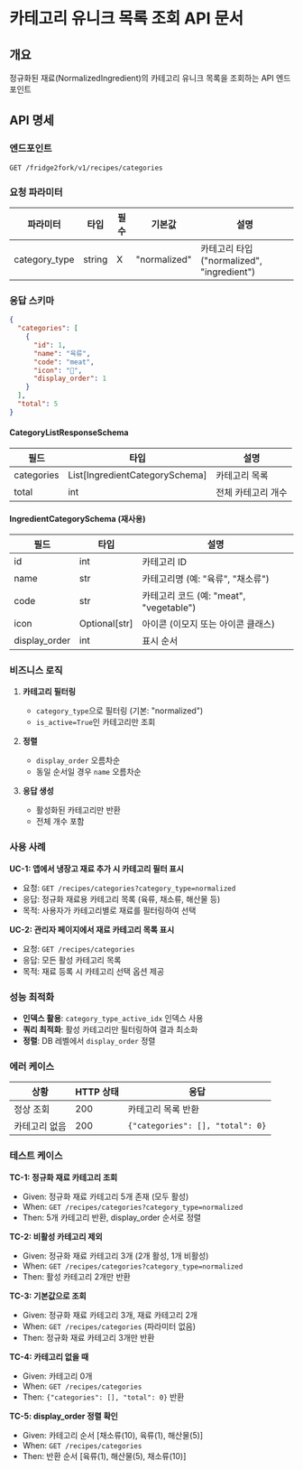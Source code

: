 # 카테고리 유니크 목록 조회 API 문서

## 개요

정규화된 재료(NormalizedIngredient)의 카테고리 유니크 목록을 조회하는 API 엔드포인트

## API 명세

### 엔드포인트

```
GET /fridge2fork/v1/recipes/categories
```

### 요청 파라미터

| 파라미터 | 타입 | 필수 | 기본값 | 설명 |
|---------|------|------|--------|------|
| category_type | string | X | "normalized" | 카테고리 타입 ("normalized", "ingredient") |

### 응답 스키마

```json
{
  "categories": [
    {
      "id": 1,
      "name": "육류",
      "code": "meat",
      "icon": "🥩",
      "display_order": 1
    }
  ],
  "total": 5
}
```

#### CategoryListResponseSchema

| 필드 | 타입 | 설명 |
|------|------|------|
| categories | List[IngredientCategorySchema] | 카테고리 목록 |
| total | int | 전체 카테고리 개수 |

#### IngredientCategorySchema (재사용)

| 필드 | 타입 | 설명 |
|------|------|------|
| id | int | 카테고리 ID |
| name | str | 카테고리명 (예: "육류", "채소류") |
| code | str | 카테고리 코드 (예: "meat", "vegetable") |
| icon | Optional[str] | 아이콘 (이모지 또는 아이콘 클래스) |
| display_order | int | 표시 순서 |

### 비즈니스 로직

1. **카테고리 필터링**
   - `category_type`으로 필터링 (기본: "normalized")
   - `is_active=True`인 카테고리만 조회

2. **정렬**
   - `display_order` 오름차순
   - 동일 순서일 경우 `name` 오름차순

3. **응답 생성**
   - 활성화된 카테고리만 반환
   - 전체 개수 포함

### 사용 사례

**UC-1: 앱에서 냉장고 재료 추가 시 카테고리 필터 표시**
- 요청: `GET /recipes/categories?category_type=normalized`
- 응답: 정규화 재료용 카테고리 목록 (육류, 채소류, 해산물 등)
- 목적: 사용자가 카테고리별로 재료를 필터링하여 선택

**UC-2: 관리자 페이지에서 재료 카테고리 목록 표시**
- 요청: `GET /recipes/categories`
- 응답: 모든 활성 카테고리 목록
- 목적: 재료 등록 시 카테고리 선택 옵션 제공

### 성능 최적화

- **인덱스 활용**: `category_type_active_idx` 인덱스 사용
- **쿼리 최적화**: 활성 카테고리만 필터링하여 결과 최소화
- **정렬**: DB 레벨에서 `display_order` 정렬

### 에러 케이스

| 상황 | HTTP 상태 | 응답 |
|------|-----------|------|
| 정상 조회 | 200 | 카테고리 목록 반환 |
| 카테고리 없음 | 200 | `{"categories": [], "total": 0}` |

### 테스트 케이스

**TC-1: 정규화 재료 카테고리 조회**
- Given: 정규화 재료 카테고리 5개 존재 (모두 활성)
- When: `GET /recipes/categories?category_type=normalized`
- Then: 5개 카테고리 반환, display_order 순서로 정렬

**TC-2: 비활성 카테고리 제외**
- Given: 정규화 재료 카테고리 3개 (2개 활성, 1개 비활성)
- When: `GET /recipes/categories?category_type=normalized`
- Then: 활성 카테고리 2개만 반환

**TC-3: 기본값으로 조회**
- Given: 정규화 재료 카테고리 3개, 재료 카테고리 2개
- When: `GET /recipes/categories` (파라미터 없음)
- Then: 정규화 재료 카테고리 3개만 반환

**TC-4: 카테고리 없을 때**
- Given: 카테고리 0개
- When: `GET /recipes/categories`
- Then: `{"categories": [], "total": 0}` 반환

**TC-5: display_order 정렬 확인**
- Given: 카테고리 순서 [채소류(10), 육류(1), 해산물(5)]
- When: `GET /recipes/categories`
- Then: 반환 순서 [육류(1), 해산물(5), 채소류(10)]
